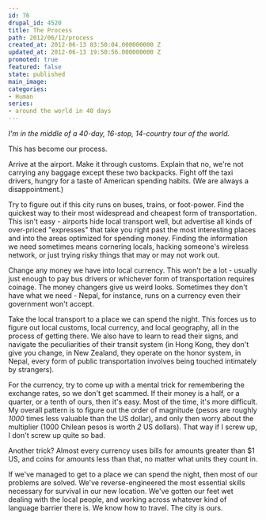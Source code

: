 ```yaml
---
id: 76
drupal_id: 4520
title: The Process
path: 2012/06/12/process
created_at: 2012-06-13 03:50:04.000000000 Z
updated_at: 2012-06-13 19:50:56.000000000 Z
promoted: true
featured: false
state: published
main_image: 
categories:
- Human
series:
- around the world in 40 days
---
```

*I'm in the middle of a 40-day, 16-stop, 14-country tour of the world.*

This has become our process. 

Arrive at the airport. Make it through customs. Explain that no, we're not carrying any baggage except these two backpacks. Fight off the taxi drivers, hungry for a taste of American spending habits. (We are always a disappointment.) 

Try to figure out if this city runs on buses, trains, or foot-power. Find the quickest way to their most widespread and cheapest form of transportation. This isn't easy - airports hide local transport well, but advertise all kinds of over-priced "expresses" that take you right past the most interesting places and into the areas optimized for spending money. Finding the information we need sometimes means cornering locals, hacking someone's wireless network, or just trying risky things that may or may not work out.  

Change any money we have into local currency. This won't be a lot - usually just enough to pay bus drivers or whichever form of transportation requires coinage. The money changers give us weird looks. Sometimes they don't have what we need - Nepal, for instance, runs on a currency even their government won't accept. 

Take the local transport to a place we can spend the night. This forces us to figure out local customs, local currency, and local geography, all in the process of getting there. We also have to learn to read their signs, and navigate the peculiarities of their transit system (in Hong Kong, they don't give you change, in New Zealand, they operate on the honor system, in Nepal, every form of public transportation involves being touched intimately by strangers).

For the currency, try to come up with a mental trick for remembering the exchange rates, so we don't get scammed. If their money is a half, or a quarter, or a tenth of ours, then it's easy. Most of the time, it's more difficult. My overall pattern is to figure out the order of magnitude (pesos are roughly *1000* times less valuable than the US dollar), and only then worry about the multiplier (1000 Chilean pesos is worth *2* US dollars). That way if I screw up, I don't screw up quite so bad. 

Another trick? Almost every currency uses bills for amounts greater than $1 US, and coins for amounts less than that, no matter what units they count in. 

If we've managed to get to a place we can spend the night, then most of our problems are solved. We've reverse-engineered the most essential skills necessary for survival in our new location. We've gotten our feet wet dealing with the local people, and working across whatever kind of language barrier there is. We know how to travel. The city is ours. 
